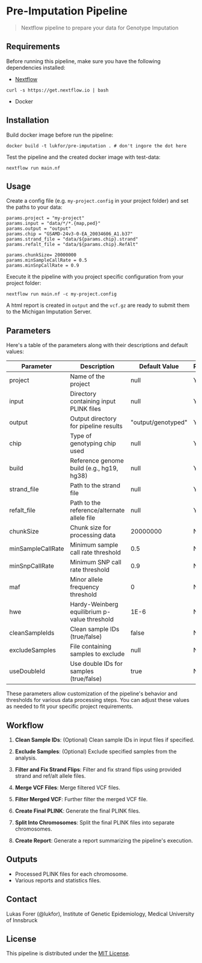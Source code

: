 # Pre-Imputation Pipeline

> Nextflow pipeline to prepare your data for Genotype Imputation

## Requirements

Before running this pipeline, make sure you have the following dependencies installed:

- [Nextflow](https://www.nextflow.io/)

```
curl -s https://get.nextflow.io | bash
```

- Docker

## Installation

Build docker image before run the pipeline:

```
docker build -t lukfor/pre-imputation . # don't ingore the dot here
```

Test the pipeline and the created docker image with test-data:

```
nextflow run main.nf
```

## Usage

Create a config file (e.g. `my-project.config` in your project folder) and set the paths to your data:

```
params.project = "my-project"
params.input = "data/*/*.{map,ped}"
params.output = "output"
params.chip = "GSAMD-24v3-0-EA_20034606_A1.b37"
params.strand_file = "data/${params.chip}.strand"
params.refalt_file = "data/${params.chip}.RefAlt"

params.chunkSize= 20000000
params.minSampleCallRate = 0.5
params.minSnpCallRate = 0.9
```

Execute it the pipeline with you project specific configuration from your project folder:

```
nextflow run main.nf -c my-project.config
```

A html report is created in `output` and the `vcf.gz` are ready to submit them to the Michigan Imputation Server.

## Parameters

Here's a table of the parameters along with their descriptions and default values:

| Parameter         | Description                                  | Default Value      | Required |
| ----------------- | -------------------------------------------- | ------------------ | -------- |
| project           | Name of the project                          | null               | Yes      |
| input             | Directory containing input PLINK files       | null               | Yes      |
| output            | Output directory for pipeline results        | "output/genotyped" | Yes      |
| chip              | Type of genotyping chip used                 | null               | Yes      |
| build             | Reference genome build (e.g., hg19, hg38)    | null               | Yes      |
| strand_file       | Path to the strand file                      | null               | Yes      |
| refalt_file       | Path to the reference/alternate allele file  | null               | Yes      |
| chunkSize         | Chunk size for processing data               | 20000000           | No       |
| minSampleCallRate | Minimum sample call rate threshold           | 0.5                | No       |
| minSnpCallRate    | Minimum SNP call rate threshold              | 0.9                | No       |
| maf               | Minor allele frequency threshold             | 0                  | No       |
| hwe               | Hardy-Weinberg equilibrium p-value threshold | 1E-6               | No       |
| cleanSampleIds    | Clean sample IDs (true/false)                | false              | No       |
| excludeSamples    | File containing samples to exclude           | null               | No       |
| useDoubleId       | Use double IDs for samples (true/false)      | true               | No       |

These parameters allow customization of the pipeline's behavior and thresholds for various data processing steps. You can adjust these values as needed to fit your specific project requirements.

## Workflow

1. **Clean Sample IDs**: (Optional) Clean sample IDs in input files if specified.

2. **Exclude Samples**: (Optional) Exclude specified samples from the analysis.

3. **Filter and Fix Strand Flips**: Filter and fix strand flips using provided strand and ref/alt allele files.

4. **Merge VCF Files**: Merge filtered VCF files.

5. **Filter Merged VCF**: Further filter the merged VCF file.

6. **Create Final PLINK**: Generate the final PLINK files.

7. **Split Into Chromosomes**: Split the final PLINK files into separate chromosomes.

8. **Create Report**: Generate a report summarizing the pipeline's execution.

## Outputs

- Processed PLINK files for each chromosome.
- Various reports and statistics files.

## Contact

Lukas Forer (@lukfor), Institute of Genetic Epidemiology, Medical University of Innsbruck

## License

This pipeline is distributed under the [MIT License](LICENSE).
